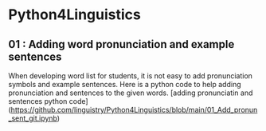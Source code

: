 # Python4Linguistics

## 01 : Adding word pronunciation and example sentences
When developing word list for students, it is not easy to add pronunciation symbols and example sentences. Here is a python code to help adding pronunciation and sentences to the given words. [adding pronunciatin and sentences python code] (https://github.com/linguistry/Python4Linguistics/blob/main/01_Add_pronun_sent_git.ipynb)
